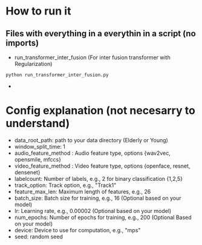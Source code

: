 # How to run it
## Files with everything in a everythin in a script (no imports)
- run_transformer_inter_fusion (For inter fusion transformer with Regularization)
```
python run_transformer_inter_fusion.py
```
- 

# Config explanation (not necesarry to understand)

-  data_root_path: path to your data directory (Elderly or Young)
-  window_split_time: 1 
-  audio_feature_method : Audio feature type, options {wav2vec, opensmile, mfccs}
-  video_feature_method : Video feature type, options {openface, resnet, densenet}
-  labelcount: Number of labels, e.g., 2 for binary classification {1,2,5}
-  track_option: Track option, e.g., "Track1"
-  feature_max_len: Maximum length of features, e.g., 26
-  batch_size: Batch size for training, e.g., 16 (Optional based on your model)
-  lr: Learning rate, e.g., 0.00002 (Optional based on your model)
-  num_epochs: Number of epochs for training, e.g., 200 (Optional Based on your model)
-  device: Device to use for computation, e.g., "mps"
-  seed: random seed